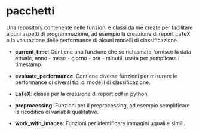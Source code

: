 # __pacchetti__
 Una repository contenente delle funzioni e classi da me create per facilitare alcuni aspetti di programmazione, ad esempio la creazione di report LaTeX o la valutazione delle performance di alcuni modelli di classificazione.
 
 -  **current_time**: Contiene una funzione che se richiamata fornisce la data attuale, anno - mese - giorno - ora - minutii,  usata per semplicare i timestamp.
 
 - **evaluate_performance**: Contiene diverse funzioni per misurare le performance di diversi tipi di modelli di classificazione.
 
 - **LaTeX**: classe per la creazione di report pdf in python.
 
 - **preprocessing**: Funzioni per il preprocessing, ad esempio semplificare la ricodifica di variabili qualitative.
 
 - **work_with_images**: Funzioni per identificare immagini uguali e simili.

